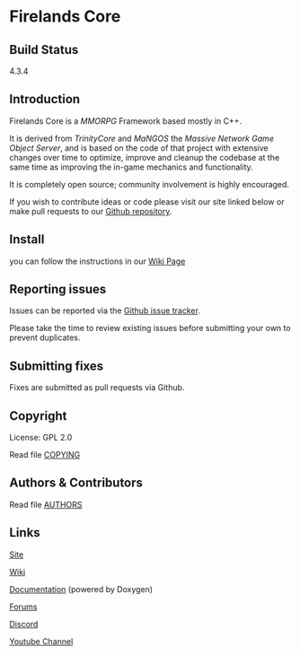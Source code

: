 # Firelands Core

## Build Status

4.3.4

## Introduction

Firelands Core is a _MMORPG_ Framework based mostly in C++.

It is derived from _TrinityCore_ and _MaNGOS_ the _Massive Network Game Object Server_, and is
based on the code of that project with extensive changes over time to optimize,
improve and cleanup the codebase at the same time as improving the in-game
mechanics and functionality.

It is completely open source; community involvement is highly encouraged.

If you wish to contribute ideas or code please visit our site linked below or
make pull requests to our [Github repository](https://github.com/FirelandsProject).

## Install

you can follow the instructions in our [Wiki Page](https://github.com/FirelandsProject/firelands-wiki)

## Reporting issues

Issues can be reported via the [Github issue tracker](https://github.com/FirelandsProject/Firelands-Core/issues).

Please take the time to review existing issues before submitting your own to
prevent duplicates.

## Submitting fixes

Fixes are submitted as pull requests via Github.

## Copyright

License: GPL 2.0

Read file [COPYING](COPYING)

## Authors &amp; Contributors

Read file [AUTHORS](AUTHORS)

## Links

[Site](https://github.com/FirelandsProject)

[Wiki](https://github.com/FirelandsProject/firelands-wiki)

[Documentation](TBD) (powered by Doxygen)

[Forums](TBD)

[Discord](https://discord.gg/CGj9Gghg)

[Youtube Channel](https://www.youtube.com/channel/UCtuh9vVgs5h2dmkzh21PPBQ)
